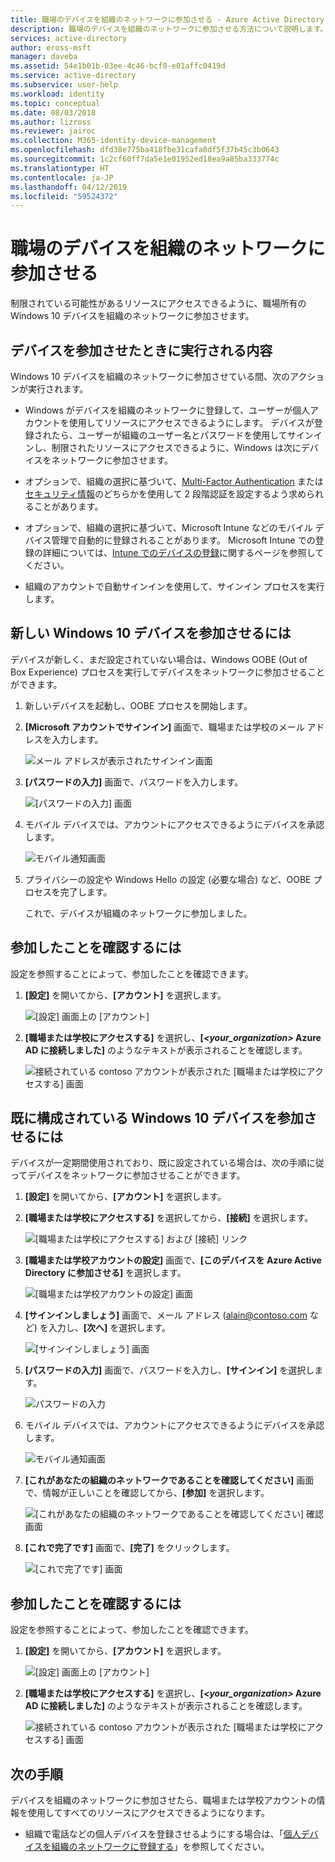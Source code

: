 ```yaml
---
title: 職場のデバイスを組織のネットワークに参加させる - Azure Active Directory | Microsoft Docs
description: 職場のデバイスを組織のネットワークに参加させる方法について説明します。
services: active-directory
author: eross-msft
manager: daveba
ms.assetid: 54e1b01b-03ee-4c46-bcf0-e01affc0419d
ms.service: active-directory
ms.subservice: user-help
ms.workload: identity
ms.topic: conceptual
ms.date: 08/03/2018
ms.author: lizross
ms.reviewer: jairoc
ms.collection: M365-identity-device-management
ms.openlocfilehash: dfd38e775ba418fbe31cafa8df5f37b45c3b0643
ms.sourcegitcommit: 1c2cf60ff7da5e1e01952ed18ea9a85ba333774c
ms.translationtype: HT
ms.contentlocale: ja-JP
ms.lasthandoff: 04/12/2019
ms.locfileid: "59524372"
---
```

# <a name="join-your-work-device-to-your-organizations-network"></a>職場のデバイスを組織のネットワークに参加させる
制限されている可能性があるリソースにアクセスできるように、職場所有の Windows 10 デバイスを組織のネットワークに参加させます。

## <a name="what-happens-when-you-join-your-device"></a>デバイスを参加させたときに実行される内容
Windows 10 デバイスを組織のネットワークに参加させている間、次のアクションが実行されます。

- Windows がデバイスを組織のネットワークに登録して、ユーザーが個人アカウントを使用してリソースにアクセスできるようにします。 デバイスが登録されたら、ユーザーが組織のユーザー名とパスワードを使用してサインインし、制限されたリソースにアクセスできるように、Windows は次にデバイスをネットワークに参加させます。

- オプションで、組織の選択に基づいて、[Multi-Factor Authentication](multi-factor-authentication-end-user-first-time.md) または[セキュリティ情報](user-help-security-info-overview.md)のどちらかを使用して 2 段階認証を設定するよう求められることがあります。

- オプションで、組織の選択に基づいて、Microsoft Intune などのモバイル デバイス管理で自動的に登録されることがあります。 Microsoft Intune での登録の詳細については、[Intune でのデバイスの登録](https://docs.microsoft.com/intune-user-help/enroll-your-device-in-intune-all)に関するページを参照してください。

- 組織のアカウントで自動サインインを使用して、サインイン プロセスを実行します。

## <a name="to-join-a-brand-new-windows-10-device"></a>新しい Windows 10 デバイスを参加させるには
デバイスが新しく、まだ設定されていない場合は、Windows OOBE (Out of Box Experience) プロセスを実行してデバイスをネットワークに参加させることができます。

1. 新しいデバイスを起動し、OOBE プロセスを開始します。

2. **[Microsoft アカウントでサインイン]** 画面で、職場または学校のメール アドレスを入力します。

    ![メール アドレスが表示されたサインイン画面](./media/user-help-join-device-on-network/join-device-oobe-signin.png)

3. **[パスワードの入力]** 画面で、パスワードを入力します。

    ![[パスワードの入力] 画面](./media/user-help-join-device-on-network/join-device-oobe-password.png)

4. モバイル デバイスでは、アカウントにアクセスできるようにデバイスを承認します。 

    ![モバイル通知画面](./media/user-help-join-device-on-network/join-device-oobe-mobile.png)

5. プライバシーの設定や Windows Hello の設定 (必要な場合) など、OOBE プロセスを完了します。

    これで、デバイスが組織のネットワークに参加しました。

## <a name="to-make-sure-youre-joined"></a>参加したことを確認するには
設定を参照することによって、参加したことを確認できます。

1. **[設定]** を開いてから、**[アカウント]** を選択します。

    ![[設定] 画面上の [アカウント]](./media/user-help-join-device-on-network/join-device-settings-accounts.png)

2. **[職場または学校にアクセスする]** を選択し、**[*\<your_organization>* Azure AD に接続しました]** のようなテキストが表示されることを確認します。

    ![接続されている contoso アカウントが表示された [職場または学校にアクセスする] 画面](./media/user-help-join-device-on-network/join-device-oobe-verify.png)


## <a name="to-join-an-already-configured-windows-10-device"></a>既に構成されている Windows 10 デバイスを参加させるには
デバイスが一定期間使用されており、既に設定されている場合は、次の手順に従ってデバイスをネットワークに参加させることができます。

1. **[設定]** を開いてから、**[アカウント]** を選択します。

2. **[職場または学校にアクセスする]** を選択してから、**[接続]** を選択します。

    ![[職場または学校にアクセスする] および [接続] リンク](./media/user-help-join-device-on-network/join-device-access-work-school-connect.png)

3. **[職場または学校アカウントの設定]** 画面で、**[このデバイスを Azure Active Directory に参加させる]** を選択します。

    ![[職場または学校アカウントの設定] 画面](./media/user-help-join-device-on-network/join-device-setup-join-aad.png)

4. **[サインインしましょう]** 画面で、メール アドレス (alain@contoso.com など) を入力し、**[次へ]** を選択します。

    ![[サインインしましょう] 画面](./media/user-help-join-device-on-network/join-device-setup-get-signed-in.png)

5. **[パスワードの入力]** 画面で、パスワードを入力し、**[サインイン]** を選択します。

    ![パスワードの入力](./media/user-help-join-device-on-network/join-device-setup-password.png)

6. モバイル デバイスでは、アカウントにアクセスできるようにデバイスを承認します。 

    ![モバイル通知画面](./media/user-help-join-device-on-network/join-device-setup-mobile.png)

7. **[これがあなたの組織のネットワークであることを確認してください]** 画面で、情報が正しいことを確認してから、**[参加]** を選択します。

    ![[これがあなたの組織のネットワークであることを確認してください] 確認画面](./media/user-help-join-device-on-network/join-device-setup-confirm.png)

8. **[これで完了です]** 画面で、**[完了]** をクリックします。

    ![[これで完了です] 画面](./media/user-help-join-device-on-network/join-device-setup-finish.png)

## <a name="to-make-sure-youre-joined"></a>参加したことを確認するには
設定を参照することによって、参加したことを確認できます。

1. **[設定]** を開いてから、**[アカウント]** を選択します。

    ![[設定] 画面上の [アカウント]](./media/user-help-join-device-on-network/join-device-settings-accounts.png)

2. **[職場または学校にアクセスする]** を選択し、**[*\<your_organization>* Azure AD に接続しました]** のようなテキストが表示されることを確認します。

    ![接続されている contoso アカウントが表示された [職場または学校にアクセスする] 画面](./media/user-help-join-device-on-network/join-device-setup-verify.png)

## <a name="next-steps"></a>次の手順
デバイスを組織のネットワークに参加させたら、職場または学校アカウントの情報を使用してすべてのリソースにアクセスできるようになります。

- 組織で電話などの個人デバイスを登録させるようにする場合は、「[個人デバイスを組織のネットワークに登録する](user-help-register-device-on-network.md)」を参照してください。

